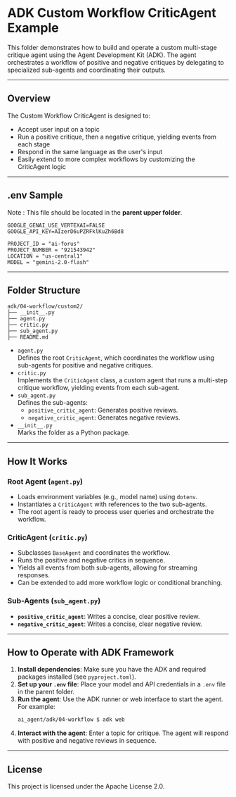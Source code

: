 # ADK Custom Workflow CriticAgent Example

This folder demonstrates how to build and operate a custom multi-stage critique agent using the Agent Development Kit (ADK). The agent orchestrates a workflow of positive and negative critiques by delegating to specialized sub-agents and coordinating their outputs.

---

## Overview

The Custom Workflow CriticAgent is designed to:
- Accept user input on a topic
- Run a positive critique, then a negative critique, yielding events from each stage
- Respond in the same language as the user's input
- Easily extend to more complex workflows by customizing the CriticAgent logic

---

## .env Sample

Note : This file should be located in the **parent upper folder**.

```
GOOGLE_GENAI_USE_VERTEXAI=FALSE
GOOGLE_API_KEY=AIzerD6uPZRFklKuZh6Bd8 

PROJECT_ID = "ai-forus"
PROJECT_NUMBER = "921543942"
LOCATION = "us-central1"
MODEL = "gemini-2.0-flash"
```

---

## Folder Structure

```
adk/04-workflow/custom2/
├── __init__.py
├── agent.py
├── critic.py
├── sub_agent.py
├── README.md
```

- `agent.py`  
  Defines the root `CriticAgent`, which coordinates the workflow using sub-agents for positive and negative critiques.
- `critic.py`  
  Implements the `CriticAgent` class, a custom agent that runs a multi-step critique workflow, yielding events from each sub-agent.
- `sub_agent.py`  
  Defines the sub-agents:
    - `positive_critic_agent`: Generates positive reviews.
    - `negative_critic_agent`: Generates negative reviews.
- `__init__.py`  
  Marks the folder as a Python package.

---

## How It Works

### Root Agent (`agent.py`)
- Loads environment variables (e.g., model name) using `dotenv`.
- Instantiates a `CriticAgent` with references to the two sub-agents.
- The root agent is ready to process user queries and orchestrate the workflow.

### CriticAgent (`critic.py`)
- Subclasses `BaseAgent` and coordinates the workflow.
- Runs the positive and negative critics in sequence.
- Yields all events from both sub-agents, allowing for streaming responses.
- Can be extended to add more workflow logic or conditional branching.

### Sub-Agents (`sub_agent.py`)
- **`positive_critic_agent`**: Writes a concise, clear positive review.
- **`negative_critic_agent`**: Writes a concise, clear negative review.

---

## How to Operate with ADK Framework

1. **Install dependencies**: Make sure you have the ADK and required packages installed (see `pyproject.toml`).
2. **Set up your `.env` file**: Place your model and API credentials in a `.env` file in the parent folder.
3. **Run the agent**: Use the ADK runner or web interface to start the agent. For example:
   ```bash
   ai_agent/adk/04-workflow $ adk web
   ```
4. **Interact with the agent**: Enter a topic for critique. The agent will respond with positive and negative reviews in sequence.

---

## License

This project is licensed under the Apache License 2.0.
